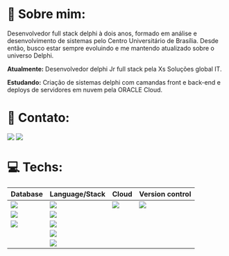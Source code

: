 # 💫 Sobre mim:

Desenvolvedor full stack delphi à dois anos, formado em análise e desenvolvimento de sistemas pelo Centro Universitário de Brasília. Desde então, busco estar sempre evoluindo e me mantendo atualizado sobre o universo Delphi.  

**Atualmente:** Desenvolvedor delphi Jr full stack pela Xs Soluções global IT.

**Estudando:** Criação de sistemas delphi com camandas front e back-end e deploys de servidores em nuvem pela ORACLE Cloud.

# 📧 Contato:

<a href="mailto:gui-arujo@outlook.com"><img src="https://img.shields.io/badge/Microsoft_Outlook-0078D4?style=for-the-badge&logo=microsoft-outlook&logoColor=white"/><a/>
<a href="https://www.linkedin.com/in/guilherme-araujo-da-cruz-9b603818a/"><img src="https://img.shields.io/badge/LinkedIn-0077B5?style=for-the-badge&logo=linkedin&logoColor=white"/><a/>

# 💻 Techs:



|Database   |Language/Stack|Cloud         |Version control  | 
|-----------|--------------|--------------|-----------------|
|<img src="https://img.shields.io/badge/mysql-4479A1.svg?style=for-the-badge&logo=mysql&logoColor=white"/>             |<img src="https://img.shields.io/badge/Delphi-CC342D?style=for-the-badge&logo=delphi&logoColor=white"/>|<img src="https://img.shields.io/badge/Oracle-F80000?style=for-the-badge&logo=oracle&logoColor=white"/>               | <img src="https://img.shields.io/badge/git-%23F05033.svg?style=for-the-badge&logo=git&logoColor=white"/>                |
|<img src="https://img.shields.io/badge/sqlite-%2307405e.svg?style=for-the-badge&logo=sqlite&logoColor=white"/>        |<img src="https://img.shields.io/badge/RestDataware-red?style=for-the-badge"/>                         |                                                                                                                      |                                                                                                                         |
|<img src="https://img.shields.io/badge/Firebird-orange?style=for-the-badge"/>                                         |<img src="https://img.shields.io/badge/vcl/fmx-critical?style=for-the-badge"/>                         |                                                                                                                      |                                                                                                                         |
|                                                                                                                      |<img src="https://img.shields.io/badge/JavaScript-F7DF1E?style=for-the-badge&logo=javascript&logoColor=black"/>|                                                                                                                      |                                                                                                                         |
|                                                                                                                      |<img src="https://img.shields.io/badge/HTML5-E34F26?style=for-the-badge&logo=html5&logoColor=white"/>|                                                                                                                      |                                                                                                                         |
